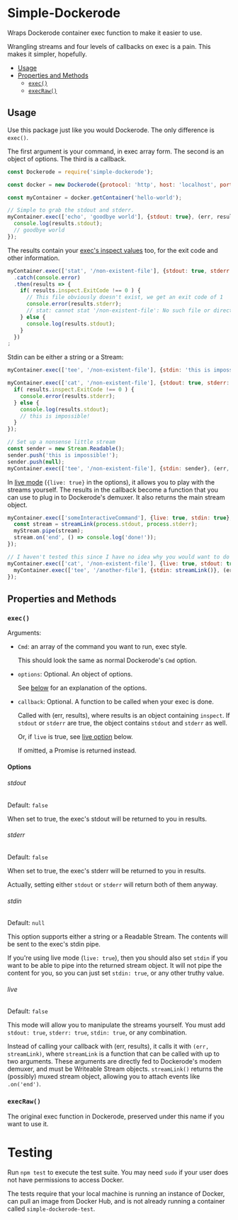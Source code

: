 # Simple-Dockerode
Wraps Dockerode container exec function to make it easier to use.

Wrangling streams and four levels of callbacks on exec is a pain. This makes it simpler, hopefully.

<!-- MDTOC maxdepth:2 firsth1:0 numbering:0 flatten:0 bullets:1 updateOnSave:1 -->

- [Usage](#usage)
- [Properties and Methods](#properties-and-methods)
   - [`exec()`](#exec)
   - [`execRaw()`](#execraw)

<!-- /MDTOC -->

## Usage

Use this package just like you would Dockerode. The only difference is `exec()`.

The first argument is your command, in exec array form. The second is an object of options. The third is a callback.
```javascript
const Dockerode = require('simple-dockerode');

const docker = new Dockerode({protocol: 'http', host: 'localhost', port: 2375});

const myContainer = docker.getContainer('hello-world');

// Simple to grab the stdout and stderr.
myContainer.exec(['echo', 'goodbye world'], {stdout: true}, (err, results) => {
  console.log(results.stdout);
  // goodbye world
});
```
The results contain your [exec's inspect values](https://docs.docker.com/engine/api/v1.23/#/exec-inspect) too, for the exit code and other information.
```javascript
myContainer.exec(['stat', '/non-existent-file'], {stdout: true, stderr: true})
  .catch(console.error)
  .then(results => {
    if( results.inspect.ExitCode !== 0 ) {
      // This file obviously doesn't exist, we get an exit code of 1
      console.error(results.stderr);
      // stat: cannot stat '/non-existent-file': No such file or directory
    } else {
      console.log(results.stdout);
    }
  })
;
```
Stdin can be either a string or a Stream:
```javascript
myContainer.exec(['tee', '/non-existent-file'], {stdin: 'this is impossible!'}, (err, results) => { ... });

myContainer.exec(['cat', '/non-existent-file'], {stdout: true, stderr: true}, (err, results) => {
  if( results.inspect.ExitCode !== 0 ) {
    console.error(results.stderr);
  } else {
    console.log(results.stdout);
    // this is impossible!
  }
});

// Set up a nonsense little stream
const sender = new Stream.Readable();
sender.push('this is impossible!');
sender.push(null);
myContainer.exec(['tee', '/non-existent-file'], {stdin: sender}, (err, results) => { ... });
```
In [live mode](#live) (`{live: true}` in the options), it allows you to play with the streams yourself. The results in the callback become a function that you can use to plug in to Dockerode's demuxer. It also returns the main stream object.
```javascript
myContainer.exec(['someInteractiveCommand'], {live: true, stdin: true}, (err, streamLink) => {
  const stream = streamLink(process.stdout, process.stderr);
  myStream.pipe(stream);
  stream.on('end', () => console.log('done!'));
});

// I haven't tested this since I have no idea why you would want to do it, but you probably could.
myContainer.exec(['cat', '/non-existent-file'], {live: true, stdout: true}, (err, streamLink) => {
  myContainer.exec(['tee', '/another-file'], {stdin: streamLink()}, (err, results) => { ... });
});
```


## Properties and Methods

### `exec()`

Arguments:
* `Cmd`: an array of the command you want to run, exec style.

  This should look the same as normal Dockerode's `Cmd` option.


* `options`: Optional. An object of options.

  See [below](#Options) for an explanation of the options.


* `callback`: Optional. A function to be called when your exec is done.

  Called with (err, results), where results is an object containing `inspect`. If `stdout` or `stderr` are true, the object contains `stdout` and `stderr` as well.

  Or, if `live` is true, see [live option](#live) below.

  If omitted, a Promise is returned instead.


#### Options


###### stdout
Default: `false`

When set to true, the exec's stdout will be returned to you in results.

###### stderr
Default: `false`

When set to true, the exec's stderr will be returned to you in results.

Actually, setting either `stdout` or `stderr` will return both of them anyway.

###### stdin
Default: `null`

This option supports either a string or a Readable Stream. The contents will be sent to the exec's stdin pipe.

If you're using live mode (`live: true`), then you should also set `stdin` if you want to be able to pipe into the returned stream object. It will not pipe the content for you, so you can just set `stdin: true`, or any other truthy value.


###### live
Default: `false`

This mode will allow you to manipulate the streams yourself. You must add `stdout: true`, `stderr: true`, `stdin: true`, or any combination.

Instead of calling your callback with (err, results), it calls it with `(err, streamLink)`, where `streamLink` is a function that can be called with up to two arguments. These arguments are directly fed to Dockerode's modem demuxer, and must be Writeable Stream objects. `streamLink()` returns the (possibly) muxed stream object, allowing you to attach events like `.on('end')`.

### `execRaw()`
The original exec function in Dockerode, preserved under this name if you want to use it.

# Testing
Run `npm test` to execute the test suite. You may need `sudo` if your user does not have permissions to access Docker.

The tests require that your local machine is running an instance of Docker, can pull an image from Docker Hub, and is not already running a container called `simple-dockerode-test`.
